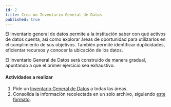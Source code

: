 ```yaml
---
id: 2
title: Crea un Inventario General de Datos
published: true
---
```


El inventario general de datos permite a la institución saber con qué activos de datos cuenta, así como explorar áreas de oportunidad para utilizarlos en el cumplimiento de sus objetivos. También permite identificar duplicidades, eficientar recursos y conocer la ubicación de los datos.

El Inventario General de Datos será construido de manera gradual, apuntando a que el primer ejercicio sea exhaustivo.

#### Actividades a realizar
1. Pide un [Inventario General de Datos](https://docs.google.com/spreadsheets/d/1NsLrTVkp0mNQ-E-erhtuVJCXcIuOSdWKGpiZU_4CCDg/edit?usp=sharing) a todas las áreas.
2. Consolida la información recolectada en un solo archivo, siguiendo
   [este formato](https://docs.google.com/spreadsheets/d/1NsLrTVkp0mNQ-E-erhtuVJCXcIuOSdWKGpiZU_4CCDg/edit?usp=sharing).